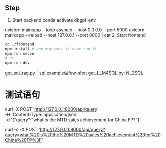 ## Step
1. Start backend
conda activate dbgpt_env
<!-- uvicorn main:app --reload --host 0.0.0.0 --port 5000 -->
uvicorn main:app --loop asyncio --host 0.0.0.0 --port 5000
uvicorn main:app --reload --host 127.0.0.1 --port 8000 | cat
2. Start frontend
```bash
cd ./frontend
npm install # you may omit if have run it.
npm run serve
# or
npm run dev
```

get_sql_rag.py：sql example做few-shot
get_LLM4SQL.py: NL2SQL

# 测试语句
curl -X POST 'http://127.0.0.1:8000/api/query' \
  -H 'Content-Type: application/json' \
  -d '{"query":"what is the MTD sales achievement for China FP?"}'

curl -s -X POST 'http://127.0.0.1:8000/api/query?query=what%20is%20the%20MTD%20sales%20achievement%20for%20China%20FP%3F'